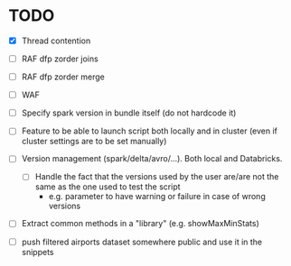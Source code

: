 # TODO


- [X] Thread contention
- [ ] RAF dfp zorder joins
- [ ] RAF dfp zorder merge
- [ ] WAF


- [ ] Specify spark version in bundle itself (do not hardcode it)
- [ ] Feature to be able to launch script both locally and in cluster (even if cluster settings are to be set manually)
- [ ] Version management (spark/delta/avro/...). Both local and Databricks.
    - [ ] Handle the fact that the versions used by the user are/are not the same as the one used to test the script
        - e.g. parameter to have warning or failure in case of wrong versions
- [ ] Extract common methods in a "library" (e.g. showMaxMinStats)
- [ ] push filtered airports dataset somewhere public and use it in the snippets 